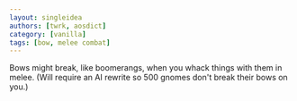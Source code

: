 ```yaml
---
layout: singleidea
authors: [twrk, aosdict]
category: [vanilla]
tags: [bow, melee combat]
---
```

Bows might break, like boomerangs, when you whack things with them in melee. (Will require an AI rewrite so 500 gnomes don't break their bows on you.)
